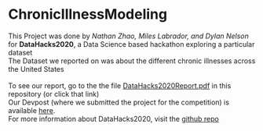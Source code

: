 # ChronicIllnessModeling 
This Project was done by <i> Nathan Zhao, Miles Labrador, and Dylan Nelson</i> for **DataHacks2020**, a Data Science based hackathon exploring a particular dataset  
The Dataset we reported on was about the different chronic illnesses across the United States <br><br>
To see our report, go to the the file [DataHacks2020Report.pdf](https://github.com/dylannelson/ChronicIllnessModeling) in this repository (or click that link) <br>
Our Devpost (where we submitted the project for the competition) is available [here](https://devpost.com/software/linear-regression-for-contributors-to-diabetes-rt2g6v?ref_content=user-portfolio&ref_feature=in_progress). <br>
For more information about DataHacks2020, visit the [github repo](https://github.com/DataHacksDS3/DataHacks2020)

